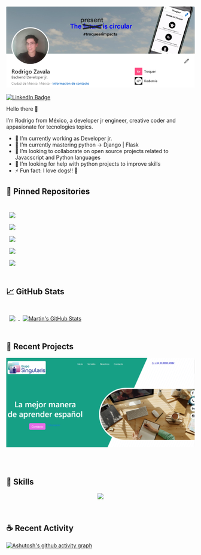 [![Rodrigo's GitHub Banner](./assets/RodrigoBannerGithub.PNG)](https://www.linkedin.com/in/rodrigo-zavala-5996a2104)


[![LinkedIn Badge](https://img.shields.io/badge/LinkedIn-Profile-informational?style=flat&logo=linkedin&logoColor=white&color=0D76A8)](https://www.linkedin.com/in/rodrigo-zavala-5996a2104)

Hello there 👋

I’m Rodrigo from México, a developer jr engineer, creative coder and appasionate for tecnologies topics.

- 🔭 I’m currently working as Developer jr.
- 🌱 I’m currently mastering python -> Django | Flask
- 👯 I’m looking to collaborate on open source projects related to Javacscript and Python languages
- 🤔 I’m looking for help with python projects to improve skills
- ⚡ Fun fact: I love dogs!! 🐶


## 📌 Pinned Repositories
<br>

<a href="https://github.com/rockzt/python_file_management">
  <img align="center" style="margin:0.5rem" src="https://github-readme-stats.vercel.app/api/pin/?username=rockzt&repo=python_file_management&title_color=ffffff&text_color=c9cacc&icon_color=4AB197&bg_color=1A2B34" />
</a>

<br>

<a href="https://github.com/rockzt/libreta-direcciones-python">
  <img align="center" style="margin:0.5rem" src="https://github-readme-stats.vercel.app/api/pin/?username=rockzt&repo=libreta-direcciones-python&title_color=ffffff&text_color=c9cacc&icon_color=4AB197&bg_color=1A2B34" />
</a>

<br>

<a href="https://github.com/rockzt/back_end_cms">
  <img align="center" style="margin:0.5rem" src="https://github-readme-stats.vercel.app/api/pin/?username=rockzt&repo=back_end_cms&title_color=ffffff&text_color=c9cacc&icon_color=4AB197&bg_color=1A2B34" />
</a>

<br>

<a href="https://github.com/rockzt/firstProject">
  <img align="center" style="margin:0.5rem" src="https://github-readme-stats.vercel.app/api/pin/?username=rockzt&repo=firstProject&title_color=ffffff&text_color=c9cacc&icon_color=4AB197&bg_color=1A2B34" />
</a>

<br>

<a href="https://github.com/rockzt/dogtor">
  <img align="center" style="margin:0.5rem" src="https://github-readme-stats.vercel.app/api/pin/?username=rockzt&repo=dogtor&title_color=ffffff&text_color=c9cacc&icon_color=4AB197&bg_color=1A2B34" />
</a>



<br>
<br>

## &#x1f4c8; GitHub Stats

<br>

<a href="https://github.com/rockzt">
  <img align="center" style="margin:0.5rem" src="https://github-readme-stats.vercel.app/api/top-langs/?username=rockzt&hide=html,css&title_color=ffffff&text_color=c9cacc&icon_color=4AB197&bg_color=1A2B34" />
</a>

<a href="https://github.com/rockzt">
  <img align="center" style="margin:0.5rem" src="https://github-readme-stats.vercel.app/api?username=rockzt&show_icons=true&line_height=27&count_private=true&title_color=ffffff&text_color=c9cacc&icon_color=4AB097&bg_color=1A2B34" alt="Martin's GitHub Stats" />
</a>

<br>
<br>

## 🔨 Recent Projects
[![Grupos Singularis Website](./assets/GPS.PNG)](https://rockzt.github.io/website_singularis_espa-ol/)

<br>
<br>

## 💼 Skills
<p align="center">
  <a href="https://skillicons.dev">
    <img src="https://skillicons.dev/icons?i=aws,stackoverflow,postman,git,linux,docker,rabbitmq,bootstrap,figma,html,js,css,py,mysql,redis,vscode" />
  </a>
</p>
<!--
![](https://img.shields.io/badge/Code-JavaScript-informational?style=flat&logo=JavaScript&logoColor=white&color=4AB197)
![](https://img.shields.io/badge/Code-Python-informational?style=flat&logo=GreenSock&logoColor=white&color=4AB197)
![](https://img.shields.io/badge/Code-MySQL-informational?style=flat&logo=MySQL&logoColor=white&color=4AB197)
![](https://img.shields.io/badge/Style-CSS-informational?style=flat&logo=css3&logoColor=white&color=4AB197)
![](https://img.shields.io/badge/Tools-RabbitMQ-informational?style=flat&logo=docker&logoColor=white&color=4AB197)
![](https://img.shields.io/badge/Tools-Redis-informational?style=flat&logo=GitLab&logoColor=white&color=4AB197)
![](https://img.shields.io/badge/Tools-Magento-informational?style=flat&logo=docker&logoColor=white&color=4AB197)
![](https://img.shields.io/badge/Tools-Docker-informational?style=flat&logo=docker&logoColor=white&color=4AB197)
![](https://img.shields.io/badge/Tools-GitHub-informational?style=flat&logo=GitHub&logoColor=white&color=4AB197)
![](https://img.shields.io/badge/Tools-Bitbucket-informational?style=flat&logo=Bitbucket&logoColor=white&color=4AB197)
![](https://img.shields.io/badge/Tools-Jira-informational?style=flat&logo=Jira-Software&logoColor=white&color=4AB197)
![](https://img.shields.io/badge/Tools-NPM-informational?style=flat&logo=npm&logoColor=white&color=4AB197)
![](https://img.shields.io/badge/Tools-Postman-informational?style=flat&logo=Postman&logoColor=white&color=4AB197)
-->
<br>

## ☕ Recent Activity

[![Ashutosh's github activity graph](https://github-readme-activity-graph.vercel.app/graph?username=rockzt&bg_color=312f31&color=a25516&line=4c999e&point=1f7f79&area=true&hide_border=true)](https://github.com/ashutosh00710/github-readme-activity-graph)
